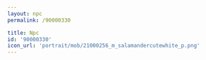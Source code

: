 ```yaml
---
layout: npc
permalink: /90000330

title: Npc
id: '90000330'
icon_url: 'portrait/mob/21000256_m_salamandercutewhite_p.png'
---
```

